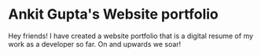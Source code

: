 
# Ankit Gupta's Website portfolio

Hey friends! I have created a website portfolio that is a digital resume of my work as a developer so far. On and upwards we soar!
